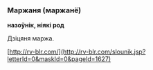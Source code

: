 ### Маржаня (маржанё)
**назоўнік, ніякі род**

Дзіцяня маржа.

<a rel="author">[http://rv-blr.com/](http://rv-blr.com/slounik.jsp?letterId=0&maskId=0&pageId=1627)</a>
